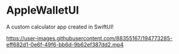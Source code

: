 # AppleWalletUI

A custom calculator app created in SwiftUI!



https://user-images.githubusercontent.com/88355167/194773285-eff682d1-0e6f-49f6-bb6d-9b62ef387dd2.mp4

